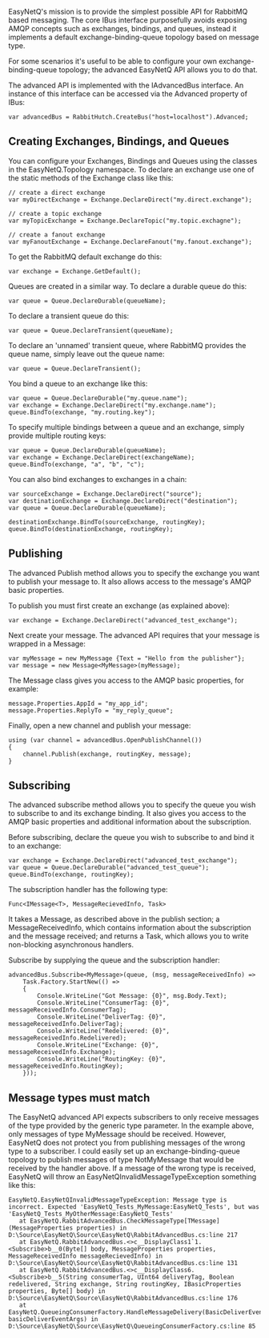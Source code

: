 EasyNetQ's mission is to provide the simplest possible API for RabbitMQ based messaging. The core IBus interface purposefully avoids exposing AMQP concepts such as exchanges, bindings, and queues, instead it implements a default exchange-binding-queue topology based on message type.

For some scenarios it's useful to be able to configure your own exchange-binding-queue topology; the advanced EasyNetQ API allows you to do that.

The advanced API is implemented with the IAdvancedBus interface. An instance of this interface can be accessed via the Advanced property of IBus:

    var advancedBus = RabbitHutch.CreateBus("host=localhost").Advanced;

## Creating Exchanges, Bindings, and Queues

You can configure your Exchanges, Bindings and Queues using the classes in the EasyNetQ.Topology namespace. To declare an exchange use one of the static methods of the Exchange class like this:

    // create a direct exchange
    var myDirectExchange = Exchange.DeclareDirect("my.direct.exchange");
    
    // create a topic exchange
    var myTopicExchange = Exchange.DeclareTopic("my.topic.exchagne");
    
    // create a fanout exchange
    var myFanoutExchange = Exchange.DeclareFanout("my.fanout.exchange");

To get the RabbitMQ default exchange do this:

    var exchange = Exchange.GetDefault();

Queues are created in a similar way. To declare a durable queue do this:

    var queue = Queue.DeclareDurable(queueName);

To declare a transient queue do this:

    var queue = Queue.DeclareTransient(queueName);

To declare an 'unnamed' transient queue, where RabbitMQ provides the queue name, simply leave out the queue name:

    var queue = Queue.DeclareTransient();

You bind a queue to an exchange like this:

    var queue = Queue.DeclareDurable("my.queue.name");
    var exchange = Exchange.DeclareDirect("my.exchange.name");
    queue.BindTo(exchange, "my.routing.key");

To specify multiple bindings between a queue and an exchange, simply provide multiple routing keys:

    var queue = Queue.DeclareDurable(queueName);
    var exchange = Exchange.DeclareDirect(exchangeName);
    queue.BindTo(exchange, "a", "b", "c");

You can also bind exchanges to exchanges in a chain:

    var sourceExchange = Exchange.DeclareDirect("source");
    var destinationExchange = Exchange.DeclareDirect("destination");
    var queue = Queue.DeclareDurable(queueName);

    destinationExchange.BindTo(sourceExchange, routingKey);
    queue.BindTo(destinationExchange, routingKey);

## Publishing

The advanced Publish method allows you to specify the exchange you want to publish your message to. It also allows access to the message's AMQP basic properties.

To publish you must first create an exchange (as explained above):

    var exchange = Exchange.DeclareDirect("advanced_test_exchange");

Next create your message. The advanced API requires that your message is wrapped in a Message<T>:

    var myMessage = new MyMessage {Text = "Hello from the publisher"};
    var message = new Message<MyMessage>(myMessage);

The Message<T> class gives you access to the AMQP basic properties, for example:

    message.Properties.AppId = "my_app_id";
    message.Properties.ReplyTo = "my_reply_queue";

Finally, open a new channel and publish your message:

    using (var channel = advancedBus.OpenPublishChannel())
    {
        channel.Publish(exchange, routingKey, message);
    }

## Subscribing

The advanced subscribe method allows you to specify the queue you wish to subscribe to and its exchange binding. It also gives you access to the AMQP basic properties and additional information about the subscription.

Before subscribing, declare the queue you wish to subscribe to and bind it to an exchange:

    var exchange = Exchange.DeclareDirect("advanced_test_exchange");
    var queue = Queue.DeclareDurable("advanced_test_queue");
    queue.BindTo(exchange, routingKey);

The subscription handler has the following type:

    Func<IMessage<T>, MessageRecievedInfo, Task>

It takes a Message<T>, as described above in the publish section; a MessageReceivedInfo, which contains information about the subscription and the message received; and returns a Task, which allows you to write non-blocking asynchronous handlers.

Subscribe by supplying the queue and the subscription handler:

    advancedBus.Subscribe<MyMessage>(queue, (msg, messageReceivedInfo) => 
        Task.Factory.StartNew(() =>
        {
            Console.WriteLine("Got Message: {0}", msg.Body.Text);
            Console.WriteLine("ConsumerTag: {0}", messageReceivedInfo.ConsumerTag);
            Console.WriteLine("DeliverTag: {0}", messageReceivedInfo.DeliverTag);
            Console.WriteLine("Redelivered: {0}", messageReceivedInfo.Redelivered);
            Console.WriteLine("Exchange: {0}", messageReceivedInfo.Exchange);
            Console.WriteLine("RoutingKey: {0}", messageReceivedInfo.RoutingKey);
        }));

## Message types must match

The EasyNetQ advanced API expects subscribers to only receive messages of the type provided by the generic type parameter. In the example above, only messages of type MyMessage should be received. However, EasyNetQ does not protect you from publishing messages of the wrong type to a subscriber. I could easily set up an exchange-binding-queue topology to publish messages of type NotMyMessage that would be received by the handler above. If a message of the wrong type is received, EasyNetQ will throw an EasyNetQInvalidMessageTypeException something like this:

    EasyNetQ.EasyNetQInvalidMessageTypeException: Message type is incorrect. Expected 'EasyNetQ_Tests_MyMessage:EasyNetQ_Tests', but was 'EasyNetQ_Tests_MyOtherMessage:EasyNetQ_Tests'
       at EasyNetQ.RabbitAdvancedBus.CheckMessageType[TMessage](MessageProperties properties) in D:\Source\EasyNetQ\Source\EasyNetQ\RabbitAdvancedBus.cs:line 217
       at EasyNetQ.RabbitAdvancedBus.<>c__DisplayClass1`1.<Subscribe>b__0(Byte[] body, MessageProperties properties, MessageReceivedInfo messageRecievedInfo) in D:\Source\EasyNetQ\Source\EasyNetQ\RabbitAdvancedBus.cs:line 131
       at EasyNetQ.RabbitAdvancedBus.<>c__DisplayClass6.<Subscribe>b__5(String consumerTag, UInt64 deliveryTag, Boolean redelivered, String exchange, String routingKey, IBasicProperties properties, Byte[] body) in D:\Source\EasyNetQ\Source\EasyNetQ\RabbitAdvancedBus.cs:line 176
       at EasyNetQ.QueueingConsumerFactory.HandleMessageDelivery(BasicDeliverEventArgs basicDeliverEventArgs) in D:\Source\EasyNetQ\Source\EasyNetQ\QueueingConsumerFactory.cs:line 85